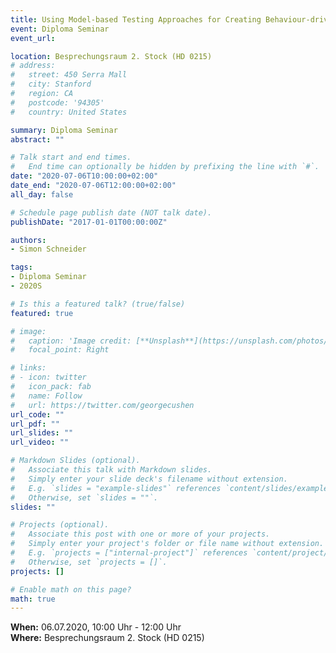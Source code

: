 ```yaml
---
title: Using Model-based Testing Approaches for Creating Behaviour-driven Tests in the Context of VoIP Software
event: Diploma Seminar
event_url:

location: Besprechungsraum 2. Stock (HD 0215)
# address:
#   street: 450 Serra Mall
#   city: Stanford
#   region: CA
#   postcode: '94305'
#   country: United States

summary: Diploma Seminar
abstract: ""

# Talk start and end times.
#   End time can optionally be hidden by prefixing the line with `#`.
date: "2020-07-06T10:00:00+02:00"
date_end: "2020-07-06T12:00:00+02:00"
all_day: false

# Schedule page publish date (NOT talk date).
publishDate: "2017-01-01T00:00:00Z"

authors:
- Simon Schneider

tags:
- Diploma Seminar
- 2020S

# Is this a featured talk? (true/false)
featured: true

# image:
#   caption: 'Image credit: [**Unsplash**](https://unsplash.com/photos/bzdhc5b3Bxs)'
#   focal_point: Right

# links:
# - icon: twitter
#   icon_pack: fab
#   name: Follow
#   url: https://twitter.com/georgecushen
url_code: ""
url_pdf: ""
url_slides: ""
url_video: ""

# Markdown Slides (optional).
#   Associate this talk with Markdown slides.
#   Simply enter your slide deck's filename without extension.
#   E.g. `slides = "example-slides"` references `content/slides/example-slides.md`.
#   Otherwise, set `slides = ""`.
slides: ""

# Projects (optional).
#   Associate this post with one or more of your projects.
#   Simply enter your project's folder or file name without extension.
#   E.g. `projects = ["internal-project"]` references `content/project/deep-learning/index.md`.
#   Otherwise, set `projects = []`.
projects: []

# Enable math on this page?
math: true
---
```


**When:** 06.07.2020, 10:00 Uhr - 12:00 Uhr  
**Where:** Besprechungsraum 2. Stock (HD 0215)  
